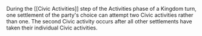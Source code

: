 During the [[Civic Activities]] step of the Activities phase of a Kingdom turn, one settlement of the party's choice can attempt two Civic activities rather than one. The second Civic activity occurs after all other settlements have taken their individual Civic activities.